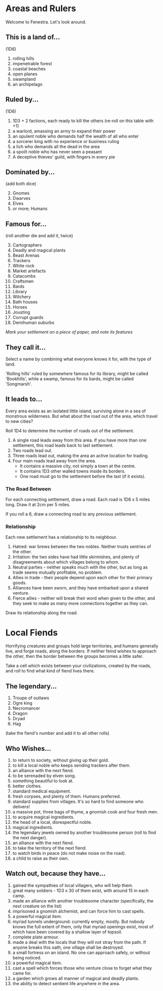 # Areas and Rulers

Welcome to Fenestra.
Let's look around.

## This is a land of...

(1D6)

1. rolling hills
2. impenetrable forest
3. coastal beaches
4. open planes
5. swampland
6. an archipelago

## Ruled by...

(1D6)

1. 1D3 + 2 factions, each ready to kill the others (re-roll on this table with +1)
2. a warlord, amassing an army to expand their power
4. an opulent noble who demands half the wealth of all who enter
3. a sorcerer king with no experience or business ruling
3. a lich who demands all the dead in the area
6. a spoilt noble who has never seen a peasant
7. A deceptive thieves' guild, with fingers in every pie

## Dominated by...

(add both dice)

2. Gnomes
3. Dwarves
4. Elves
5. or more; Humans

## Famous for...

(roll another die and add it, twice)

3. Cartographers
4. Deadly and magical plants
5. Beast Arenas
6. Trackers
7. White rock
8. Market artefacts
9. Catacombs
10. Craftsmen
11. Bards
12. Library
13. Witchery
14. Bath houses
15. Horses
16. Jousting
17. Corrupt guards
18. Demihuman suburbs

*Mark your settlement on a piece of paper, and note its features*

## They call it...

Select a name by combining what everyone knows it for, with the type of land.

'Rolling hills' ruled by somewhere famous for its library, might be called 'Bookhills', while a swamp, famous for its bards, might be called 'Songmarsh'.

## It leads to...

Every area exists as an isolated little island, surviving alone in a sea of monstrous wilderness.
But what about the road out of the area, which travel to new cities?

Roll 1D4 to determine the number of roads out of the settlement.

1. A single road leads away from this area. If you have more than one settlement, this road leads back to last settlement.
2. Two roads lead out.
3. Three roads lead out, making the area an active location for trading.
4. Four main roads lead away from the area.
    * It contains a massive city, not simply a town at the centre.
    * It contains 1D3 other walled towns inside its borders.
    * One road must go to the settlement before the last (if it exists).

### The Road Between

For each connecting settlement, draw a road.
Each road is 1D6 x 5 miles long.
Draw it at 2cm per 5 miles.

If you roll a 6, draw a connecting road to any previous settlement.

### Relationship

Each new settlement has a relationship to its neighbour.

1. Hatred: war brews between the two nobles.  Neither trusts sentries of the other.
2. Irritation: the two sides have had little skirmishes, and plenty of disagreements about which villages belong to whom.
3. Neutral parties - neither speaks much with the other, but as long as trade seems mutually profitable, no problem.
4. Allies in trade - their people depend upon each other for their primary goods.
5. Alliances have been sworn, and they have embarked upon a shared venture.
6. Fierce allies - neither will break their word when given to the other, and they seek to make as many more connections together as they can.

Draw its relationship along the road.

# Local Fiends

Horrifying creatures and groups hold large territories, and humans generally live, and forge roads, along the borders.
If neither feind wishes to approach the other, then the border between the groups becomes a little safer.

Take a cell which exists between your civilizations, created by the roads, and roll to find what kind of fiend lives there.

## The legendary...

1. Troupe of outlaws
1. Ogre king
1. Necromancer
1. Dragon
1. Dryad
1. Hag

(take the fiend's number and add it to all other rolls)

## Who Wishes...

1. to return to society, without giving up their gold.
1. to kill a local noble who keeps sending trackers after them.
1. an alliance with the next fiend.
1. to be serenaded by elven song.
1. something beautiful to look at.
1. better clothes.
1. standard medical equipment.
1. fresh corpses, and plenty of them. Humans preferred.
1. standard supplies from villages. It's so hard to find someone who delivers!
1. a massive pot, three bags of thyme, a gnomish cook and four fresh men.
1. to acquire magical ingredients.
1. the head of a local, disrespectful noble.
1. magical ingredients.
1. the legendary jewels owned by another troublesome person (roll to find the next danger).
1. an alliance with the next fiend.
1. to take the territory of the next fiend.
1. to watch birds in peace (do not make noise on the road).
1. a child to raise as their own.

## Watch out, because they have...

1. gained the sympathies of local villagers, who will help them.
1. great many soldiers - 1D3 x 30 of them exist, with around 15 in each camp.
1. made an alliance with another troublesome character (specifically, the next creature on the list)
1. imprisoned a gnomish alchemist, and can force him to cast spells.
1. a powerful magical item.
1. myriad tunnels underground: currently empty, mostly. But nobody knows the full extent of them, only that myriad openings exist, most of which have been covered by a shallow layer of topsoil.
1. complete plate armour.
1. made a deal with the locals that they will not stray from the path. If anyone breaks this oath, one village shall be destroyed.
1. a small fortress on an island. No one can approach safely, or without being noticed.
1. a powerful magical item.
1. cast a spell which forces those who venture close to forget what they came for.
1. a garden which grows all manner of magical and deadly plants.
1. the ability to detect sentient life anywhere in the area.

